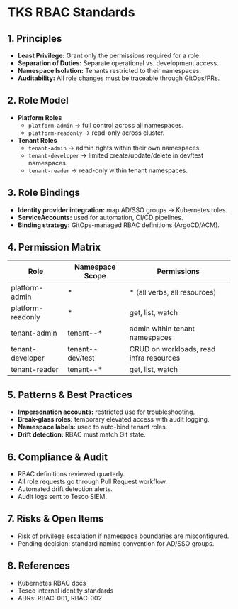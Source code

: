 # TKS RBAC Standards

## 1. Principles
- **Least Privilege:** Grant only the permissions required for a role.
- **Separation of Duties:** Separate operational vs. development access.
- **Namespace Isolation:** Tenants restricted to their namespaces.
- **Auditability:** All role changes must be traceable through GitOps/PRs.

## 2. Role Model
- **Platform Roles**
  - `platform-admin` → full control across all namespaces.
  - `platform-readonly` → read-only across cluster.
- **Tenant Roles**
  - `tenant-admin` → admin rights within their own namespaces.
  - `tenant-developer` → limited create/update/delete in dev/test namespaces.
  - `tenant-reader` → read-only within tenant namespaces.

## 3. Role Bindings
- **Identity provider integration:** map AD/SSO groups → Kubernetes roles.
- **ServiceAccounts:** used for automation, CI/CD pipelines.
- **Binding strategy:** GitOps-managed RBAC definitions (ArgoCD/ACM).

## 4. Permission Matrix

| Role              | Namespace Scope       | Permissions                             |
|-------------------|-----------------------|-----------------------------------------|
| platform-admin    | *                     | \* (all verbs, all resources)           |
| platform-readonly | *                     | get, list, watch                        |
| tenant-admin      | tenant-<id>-*         | admin within tenant namespaces          |
| tenant-developer  | tenant-<id>-dev/test  | CRUD on workloads, read infra resources |
| tenant-reader     | tenant-<id>-*         | get, list, watch                        |

## 5. Patterns & Best Practices
- **Impersonation accounts:** restricted use for troubleshooting.
- **Break-glass roles:** temporary elevated access with audit logging.
- **Namespace labels:** used to auto-bind tenant roles.
- **Drift detection:** RBAC must match Git state.

## 6. Compliance & Audit
- RBAC definitions reviewed quarterly.
- All role requests go through Pull Request workflow.
- Automated drift detection alerts.
- Audit logs sent to Tesco SIEM.

## 7. Risks & Open Items
- Risk of privilege escalation if namespace boundaries are misconfigured.
- Pending decision: standard naming convention for AD/SSO groups.

## 8. References
- Kubernetes RBAC docs
- Tesco internal identity standards
- ADRs: RBAC-001, RBAC-002
